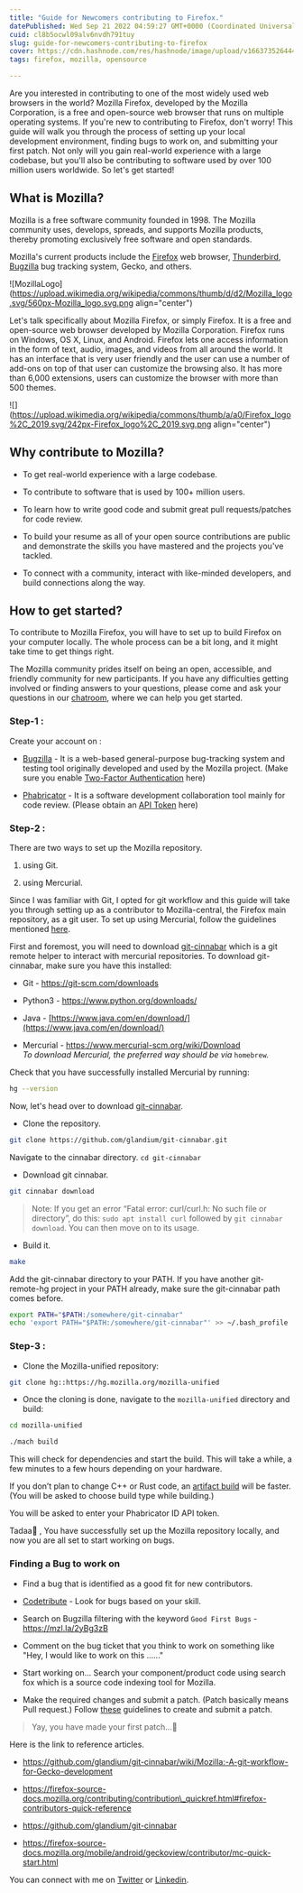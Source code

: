 ```yaml
---
title: "Guide for Newcomers contributing to Firefox."
datePublished: Wed Sep 21 2022 04:59:27 GMT+0000 (Coordinated Universal Time)
cuid: cl8b5ocwl09alv6nvdh791tuy
slug: guide-for-newcomers-contributing-to-firefox
cover: https://cdn.hashnode.com/res/hashnode/image/upload/v1663735264446/9GsqtLyTT.jpeg
tags: firefox, mozilla, opensource

---
```


Are you interested in contributing to one of the most widely used web browsers in the world? Mozilla Firefox, developed by the Mozilla Corporation, is a free and open-source web browser that runs on multiple operating systems. If you're new to contributing to Firefox, don't worry! This guide will walk you through the process of setting up your local development environment, finding bugs to work on, and submitting your first patch. Not only will you gain real-world experience with a large codebase, but you'll also be contributing to software used by over 100 million users worldwide. So let's get started!

## What is Mozilla?

Mozilla is a free software community founded in 1998. The Mozilla community uses, develops, spreads, and supports Mozilla products, thereby promoting exclusively free software and open standards.

Mozilla's current products include the [Firefox](https://en.wikipedia.org/wiki/Firefox) web browser, [Thunderbird](https://en.wikipedia.org/wiki/Mozilla_Thunderbird), [Bugzilla](https://en.wikipedia.org/wiki/Bugzilla) bug tracking system, Gecko, and others.

![MozillaLogo](https://upload.wikimedia.org/wikipedia/commons/thumb/d/d2/Mozilla_logo.svg/560px-Mozilla_logo.svg.png align="center")

Let's talk specifically about Mozilla Firefox, or simply Firefox. It is a free and open-source web browser developed by Mozilla Corporation. Firefox runs on Windows, OS X, Linux, and Android. Firefox lets one access information in the form of text, audio, images, and videos from all around the world. It has an interface that is very user friendly and the user can use a number of add-ons on top of that user can customize the browsing also. It has more than 6,000 extensions, users can customize the browser with more than 500 themes.

![](https://upload.wikimedia.org/wikipedia/commons/thumb/a/a0/Firefox_logo%2C_2019.svg/242px-Firefox_logo%2C_2019.svg.png align="center")

## Why contribute to Mozilla?

* To get real-world experience with a large codebase.
    
* To contribute to software that is used by 100+ million users.
    
* To learn how to write good code and submit great pull requests/patches for code review.
    
* To build your resume as all of your open source contributions are public and demonstrate the skills you have mastered and the projects you've tackled.
    
* To connect with a community, interact with like-minded developers, and build connections along the way.
    

## How to get started?

To contribute to Mozilla Firefox, you will have to set up to build Firefox on your computer locally. The whole process can be a bit long, and it might take time to get things right.

The Mozilla community prides itself on being an open, accessible, and friendly community for new participants. If you have any difficulties getting involved or finding answers to your questions, please come and ask your questions in our [chatroom](https://chat.mozilla.org/#/room/#introduction:mozilla.org), where we can help you get started.

### Step-1 :

Create your account on :

* [Bugzilla](https://bugzilla.mozilla.org/) - It is a web-based general-purpose bug-tracking system and testing tool originally developed and used by the Mozilla project. (Make sure you enable [Two-Factor Authentication](https://bugzilla.mozilla.org/userprefs.cgi?tab=mfa) here)
    
* [Phabricator](https://phabricator.services.mozilla.com/) - It is a software development collaboration tool mainly for code review. (Please obtain an [API Token](https://phabricator.services.mozilla.com/settings) here)
    

### Step-2 :

There are two ways to set up the Mozilla repository.

1. using Git.
    
2. using Mercurial.
    

Since I was familiar with Git, I opted for git workflow and this guide will take you through setting up as a contributor to Mozilla-central, the Firefox main repository, as a git user. To set up using Mercurial, follow the guidelines mentioned [here](https://firefox-source-docs.mozilla.org/contributing/contribution_quickref.html#clone-the-sources).

First and foremost, you will need to download [git-cinnabar](https://github.com/glandium/git-cinnabar) which is a git remote helper to interact with mercurial repositories. To download git-cinnabar, make sure you have this installed:

* Git - https://git-scm.com/downloads
    
* Python3 - https://www.python.org/downloads/
    
* Java - [https://www.java.com/en/download/](https://www.java.com/en/download/)
    
* Mercurial - https://www.mercurial-scm.org/wiki/Download  
    *To download Mercurial, the preferred way should be via* `homebrew`*.*
    

Check that you have successfully installed Mercurial by running:

```bash
hg --version
```

Now, let's head over to download [git-cinnabar](https://github.com/glandium/git-cinnabar).

* Clone the repository.
    

```bash
git clone https://github.com/glandium/git-cinnabar.git
```

Navigate to the cinnabar directory. `cd git-cinnabar`

* Download git cinnabar.
    

```bash
git cinnabar download
```

> Note: If you get an error “Fatal error: curl/curl.h: No such file or directory”, do this: `sudo apt install curl` followed by `git cinnabar download`. You can then move on to its usage.

* Build it.
    

```bash
make
```

Add the git-cinnabar directory to your PATH. If you have another git-remote-hg project in your PATH already, make sure the git-cinnabar path comes before.

```bash
export PATH="$PATH:/somewhere/git-cinnabar"
echo 'export PATH="$PATH:/somewhere/git-cinnabar"' >> ~/.bash_profile
```

### Step-3 :

* Clone the Mozilla-unified repository:
    

```bash
git clone hg::https://hg.mozilla.org/mozilla-unified
```

* Once the cloning is done, navigate to the `mozilla-unified` directory and build:
    

```bash
cd mozilla-unified
```

```bash
./mach build
```

This will check for dependencies and start the build. This will take a while, a few minutes to a few hours depending on your hardware.

If you don’t plan to change C++ or Rust code, an [artifact build](https://firefox-source-docs.mozilla.org/contributing/build/artifact_builds.html#understanding-artifact-builds) will be faster. (You will be asked to choose build type while building.)

You will be asked to enter your Phabricator ID API token.

Tadaa🥳 , You have successfully set up the Mozilla repository locally, and now you are all set to start working on bugs.

### Finding a Bug to work on

* Find a bug that is identified as a good fit for new contributors.
    
* [Codetribute](https://codetribute.mozilla.org/) - Look for bugs based on your skill.
    
* Search on Bugzilla filtering with the keyword `Good First Bugs` - https://mzl.la/2yBg3zB
    
* Comment on the bug ticket that you think to work on something like "Hey, I would like to work on this ......"
    
* Start working on... Search your component/product code using search fox which is a source code indexing tool for Mozilla.
    
* Make the required changes and submit a patch. (Patch basically means Pull request.) Follow [these](https://firefox-source-docs.mozilla.org/contributing/contribution_quickref.html#to-write-a-patch) guidelines to create and submit a patch.
    

> Yay, you have made your first patch...🎉

Here is the link to reference articles.

* https://github.com/glandium/git-cinnabar/wiki/Mozilla:-A-git-workflow-for-Gecko-development
    
* https://firefox-source-docs.mozilla.org/contributing/contribution\_quickref.html#firefox-contributors-quick-reference
    
* https://github.com/glandium/git-cinnabar
    
* https://firefox-source-docs.mozilla.org/mobile/android/geckoview/contributor/mc-quick-start.html
    

You can connect with me on [Twitter](https://twitter.com/janvibajo01) or [Linkedin](https://www.linkedin.com/in/janvi01/).
